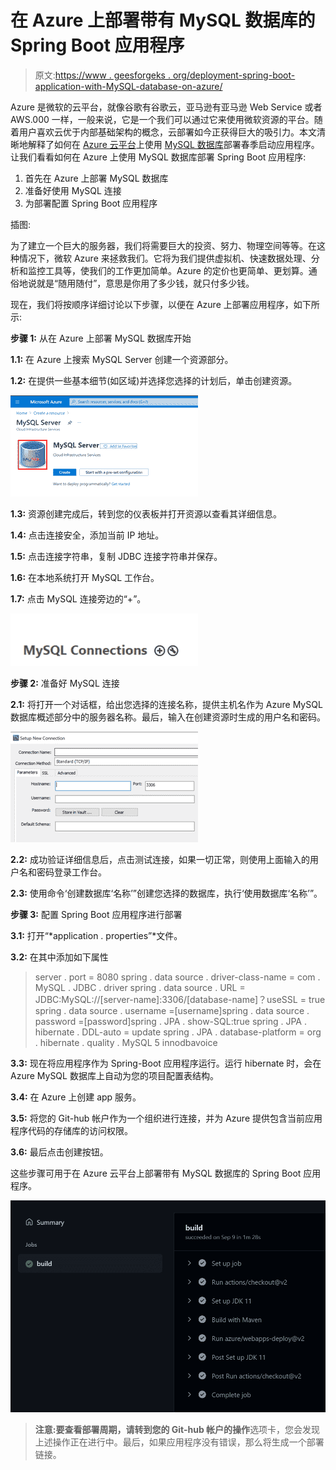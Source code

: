 # 在 Azure 上部署带有 MySQL 数据库的 Spring Boot 应用程序

> 原文:[https://www . geesforgeks . org/deployment-spring-boot-application-with-MySQL-database-on-azure/](https://www.geeksforgeeks.org/deploying-spring-boot-application-with-mysql-database-on-azure/)

Azure 是微软的云平台，就像谷歌有谷歌云，亚马逊有亚马逊 Web Service 或者 AWS.000 一样，一般来说，它是一个我们可以通过它来使用微软资源的平台。随着用户喜欢云优于内部基础架构的概念，云部署如今正获得巨大的吸引力。本文清晰地解释了如何在 [Azure 云平台](https://www.geeksforgeeks.org/introduction-microsoft-azure-cloud-computing-service/)上使用 [MySQL 数据库](https://www.geeksforgeeks.org/mysql-database-files/)部署春季启动应用程序。让我们看看如何在 Azure 上使用 MySQL 数据库部署 Spring Boot 应用程序:

1.  首先在 Azure 上部署 MySQL 数据库
2.  准备好使用 MySQL 连接
3.  为部署配置 Spring Boot 应用程序

插图:

为了建立一个巨大的服务器，我们将需要巨大的投资、努力、物理空间等等。在这种情况下，微软 Azure 来拯救我们。它将为我们提供虚拟机、快速数据处理、分析和监控工具等，使我们的工作更加简单。Azure 的定价也更简单、更划算。通俗地说就是“随用随付”，意思是你用了多少钱，就只付多少钱。

现在，我们将按顺序详细讨论以下步骤，以便在 Azure 上部署应用程序，如下所示:

**步骤 1:** 从在 Azure 上部署 MySQL 数据库开始

**1.1:** 在 Azure 上搜索 MySQL Server 创建一个资源部分。

**1.2:** 在提供一些基本细节(如区域)并选择您选择的计划后，单击创建资源。

![](img/a942fdc15e964cebbdc730faed5ea894.png)

**1.3:** 资源创建完成后，转到您的仪表板并打开资源以查看其详细信息。

**1.4:** 点击连接安全，添加当前 IP 地址。

**1.5:** 点击连接字符串，复制 JDBC 连接字符串并保存。

**1.6:** 在本地系统打开 MySQL 工作台。

**1.7:** 点击 MySQL 连接旁边的“+”。

![](img/a55dbd444486919d9b14c7d4361064e4.png)

**步骤 2:** 准备好 MySQL 连接

**2.1:** 将打开一个对话框，给出您选择的连接名称，提供主机名作为 Azure MySQL 数据库概述部分中的服务器名称。最后，输入在创建资源时生成的用户名和密码。

![](img/4446cc9784b356b88cf2462e61d3b7e5.png)

**2.2:** 成功验证详细信息后，点击测试连接，如果一切正常，则使用上面输入的用户名和密码登录工作台。

**2.3:** 使用命令‘创建数据库‘名称’”创建您选择的数据库，执行‘使用数据库‘名称’”。

**步骤 3:** 配置 Spring Boot 应用程序进行部署

**3.1:** 打开“*application . properties”*文件。

**3.2:** 在其中添加如下属性

> server . port = 8080 spring . data source . driver-class-name = com . MySQL . JDBC . driver spring . data source . URL = JDBC:MySQL://[server-name]:3306/[database-name]？useSSL = true spring . data source . username =[username]spring . data source . password =[password]spring . JPA . show-SQL:true spring . JPA . hibernate . DDL-auto = update spring . JPA . database-platform = org . hibernate . quality . MySQL 5 innodbavoice

**3.3:** 现在将应用程序作为 Spring-Boot 应用程序运行。运行 hibernate 时，会在 Azure MySQL 数据库上自动为您的项目配置表结构。

**3.4:** 在 Azure 上创建 app 服务。

**3.5:** 将您的 Git-hub 帐户作为一个组织进行连接，并为 Azure 提供包含当前应用程序代码的存储库的访问权限。

**3.6:** 最后点击创建按钮。

这些步骤可用于在 Azure 云平台上部署带有 MySQL 数据库的 Spring Boot 应用程序。

![](img/b8a63e57d16cecf10ad3cfe0b4e8ddcc.png)

> **注意:**要查看部署周期，请转到您的 Git-hub 帐户的**操作**选项卡，您会发现上述操作正在进行中。最后，如果应用程序没有错误，那么将生成一个部署链接。